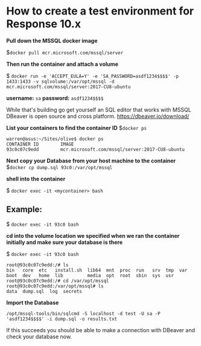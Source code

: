 # How to create a test environment for Response 10.x
**Pull down the MSSQL docker image**

$`docker pull mcr.microsoft.com/mssql/server`

**Then run the container and attach a volume**

$ `docker run -e 'ACCEPT_EULA=Y' -e 'SA_PASSWORD=asdf1234$$$$' -p 1433:1433 -v sqlvolume:/var/opt/mssql -d mcr.microsoft.com/mssql/server:2017-CU8-ubuntu`

**username:** `sa`
**password:** `asdf1234$$$$`

While that's building go get yourself an SQL editor that works with MSSQL DBeaver is open source and cross platform. 
https://dbeaver.io/download/

**List your containers to find the container ID**
$`docker ps`

    warren@asus:~/Sites/olive$ docker ps
    CONTAINER ID        IMAGE
    93c0c07c9edd        mcr.microsoft.com/mssql/server:2017-CU8-ubuntu

**Next copy your Database from your host machine to the container**
$`docker cp dump.sql 93c0:/var/opt/mssql`

**shell into the container**

$ `docker exec -it <mycontainer> bash`

## Example:

$ `docker exec -it 93c0 bash`

**cd into the volume location we specified when we ran the container initially and make sure your database is there**

$ `docker exec -it 93c0 bash`

    root@93c0c07c9edd:/# ls
    bin   core  etc   install.sh  lib64  mnt  proc  run   srv  tmp  var
    boot  dev   home  lib         media  opt  root  sbin  sys  usr
    root@93c0c07c9edd:/# cd /var/opt/mssql
    root@93c0c07c9edd:/var/opt/mssql# ls
    data  dump.sql  log  secrets

**Import the Database**

    /opt/mssql-tools/bin/sqlcmd -S localhost -d test -U sa -P 'asdf1234$$$$' -i dump.sql -o results.txt

If this succeeds you should be able to make a connection with DBeaver and check your database now.
